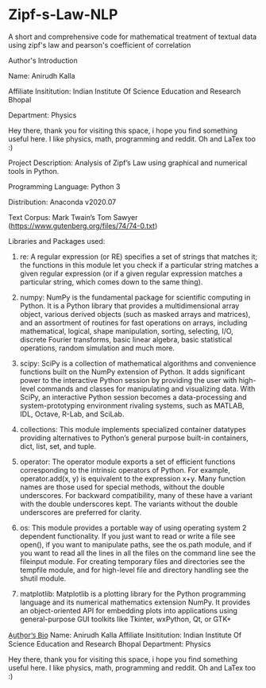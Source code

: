 # Zipf-s-Law-NLP
A short and comprehensive code for mathematical treatment of textual data using zipf's law and pearson's coefficient of correlation

Author's Introduction

Name: Anirudh Kalla

Affiliate Insititution: Indian Institute Of Science Education and Research Bhopal

Department: Physics

Hey there, thank you for visiting this space, i hope you find something useful here. I like physics, math, programming and reddit. Oh and LaTex too :) 

Project Description: Analysis of Zipf’s Law using graphical and numerical tools in Python.

Programming Language: Python 3

Distribution: Anaconda v2020.07

Text Corpus: Mark Twain’s Tom Sawyer
(https://www.gutenberg.org/files/74/74-0.txt)


Libraries and Packages used:

1) re: A regular expression (or RE) specifies a set of strings that matches
it; the functions in this module let you check if a particular string matches
a given regular expression (or if a given regular expression matches a
particular string, which comes down to the same thing).

2) numpy: NumPy is the fundamental package for scientific computing in
Python. It is a Python library that provides a multidimensional array
object, various derived objects (such as masked arrays and matrices), and
an assortment of routines for fast operations on arrays, including
mathematical, logical, shape manipulation, sorting, selecting, I/O, discrete
Fourier transforms, basic linear algebra, basic statistical operations,
random simulation and much more.

3) scipy: SciPy is a collection of mathematical algorithms and convenience
functions built on the NumPy extension of Python. It adds significant
power to the interactive Python session by providing the user with
high-level commands and classes for manipulating and visualizing data.
With SciPy, an interactive Python session becomes a data-processing and
system-prototyping environment rivaling systems, such as MATLAB, IDL,
Octave, R-Lab, and SciLab.

4) collections: This module implements specialized container datatypes
providing alternatives to Python’s general purpose built-in containers, dict,
list, set, and tuple.

5) operator: The operator module exports a set of efficient functions
corresponding to the intrinsic operators of Python. For example,
operator.add(x, y) is equivalent to the expression x+y. Many function
names are those used for special methods, without the double underscores.
For backward compatibility, many of these have a variant with the double
underscores kept. The variants without the double underscores are
preferred for clarity.

6) os: This module provides a portable way of using operating system
2
dependent functionality. If you just want to read or write a file see open(),
if you want to manipulate paths, see the os.path module, and if you want
to read all the lines in all the files on the command line see the fileinput
module. For creating temporary files and directories see the tempfile
module, and for high-level file and directory handling see the shutil module.

7) matplotlib: Matplotlib is a plotting library for the Python programming
language and its numerical mathematics extension NumPy. It provides an
object-oriented API for embedding plots into applications using
general-purpose GUI toolkits like Tkinter, wxPython, Qt, or GTK+

A̲u̲t̲h̲o̲r̲'̲s̲ ̲B̲i̲o̲
Name: Anirudh Kalla
Affiliate Insititution: Indian Institute Of Science Education and Research Bhopal
Department: Physics

Hey there, thank you for visiting this space, i hope you find something useful here. I like physics, math, programming and reddit. Oh and LaTex too :) 
